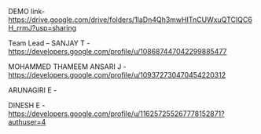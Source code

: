 DEMO link- https://drive.google.com/drive/folders/1laDn4Qh3mwHITnCUWxuQTCIQC6H_rrmJ?usp=sharing

Team Lead – SANJAY T - https://developers.google.com/profile/u/108687447042299885477 

MOHAMMED THAMEEM ANSARI J   -   https://developers.google.com/profile/u/109372730470454220312 

ARUNAGIRI E - 

DINESH E - https://developers.google.com/profile/u/116257255267778152871?authuser=4 
